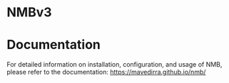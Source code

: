 # NMBv3

# Documentation
For detailed information on installation, configuration, and usage of NMB, please refer to the documentation: https://mavedirra.github.io/nmb/